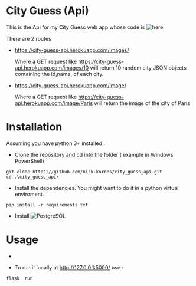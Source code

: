 # City Guess (Api)

This is the Api for my City Guess web app whose code is ![here](https://github.com/nick-korres/city_guess_app).

There are 2 routes 
  * https://city-guess-api.herokuapp.com/images/<numOfCities>
      
      Where a GET request like https://city-guess-api.herokuapp.com/images/10 will return 10 random city JSON objects containing the id,name, of each city.
      
  * https://city-guess-api.herokuapp.com/image/<name>
  
    Where a GET request like https://city-guess-api.herokuapp.com/image/Paris will return the image of the city of Paris

# Installation
  Assuming you have python 3+ installed :
  * Clone the repository and cd into the folder ( example in Windows PowerShell)
  ```
  git clone https://github.com/nick-korres/city_guess_api.git
  cd .\city_guess_api\
  ``` 
  * Install the dependencies. You might want to do it in a python virtual enviroment.
  ```
  pip install -r requirements.txt
  ```
  * Install ![PostgreSQL](https://www.postgresql.org/)

# Usage
  * 

  * To run it locally at http://127.0.0.1:5000/ use :
  ```
  flask  run 
  ```
